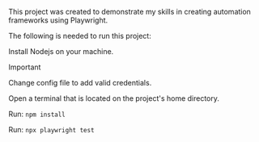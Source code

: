 This project was created to demonstrate my skills in creating automation frameworks using Playwright.

The following is needed to run this project:

Install Nodejs on your machine.
> [!IMPORTANT]
> Change config file to add valid credentials.

Open a terminal that is located on the project's home directory.

Run: `npm install`

Run: `npx playwright test`
